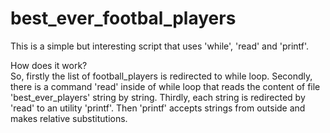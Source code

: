 # best_ever_footbal_players

<p>This is a simple but interesting script that uses 'while', 'read' and 'printf'.</p>
How does it work?<br>
So, firstly the list of football_players is redirected to while loop.
Secondly, there is a command 'read' inside of while loop that reads the content of file 'best_ever_players' string by string.
Thirdly, each string is redirected by 'read' to an utility 'printf'.
Then 'printf' accepts strings from outside and makes relative substitutions. 
